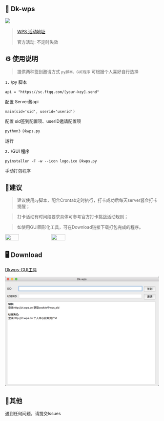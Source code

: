 ## :rainbow: Dk-wps 
[![](https://img.shields.io/badge/Python-3.7-ff69b4.svg)](https://github.com/4rat/Dk-wps) 

> [WPS 活动地址](https://zt.wps.cn)
> 
> 官方活动: 不定时失效


## :gear: 使用说明
> 提供两种签到邀请方式  `py脚本、GUI程序` 可根据个人喜好自行选择

`1.` /py 脚本
```
api = "https://sc.ftqq.com/[your-key].send"
```
配置 Server酱api
```
main(sid='sid', userid='userid')
```
配置 sid签到配置项、userID邀请配置项
```
python3 Dkwps.py
```
运行

`2.` /GUI 程序
```
pyinstaller -F -w --icon logo.ico Dkwps.py
```
手动打包程序

## :robot:建议
> 建议使用`py`脚本，配合Crontab定时执行，打卡成功后每天server酱会打卡提醒；

> 打卡活动有时间段要求具体可参考官方打卡挑战活动规则；

> 如使用GUI图形化工具，可在Download链接下载打包完成的程序。


<img src="./Dk-wps-2.png" width="30%" height="30%"><img src="./Dk-wps-3.png" width="30%" height="30%">

## :desktop_computer: Download

[Dkwps-GUI工具 ](https://github.com/4rat/Dk-wps/releases)

![Dk-wps.png](./Dk-wps-1.png)

## :space_invader:其他
遇到任何问题，请提交Issues